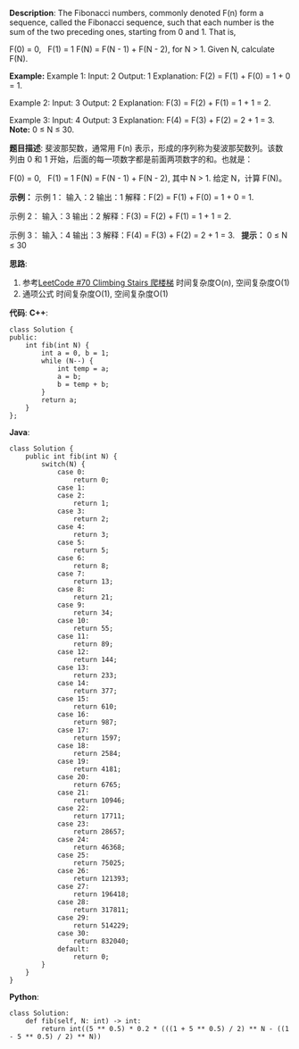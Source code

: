 __Description__:
The Fibonacci numbers, commonly denoted F(n) form a sequence, called the Fibonacci sequence, such that each number is the sum of the two preceding ones, starting from 0 and 1. That is,

F(0) = 0,   F(1) = 1
F(N) = F(N - 1) + F(N - 2), for N > 1.
Given N, calculate F(N).

__Example:__
Example 1:
Input: 2
Output: 1
Explanation: F(2) = F(1) + F(0) = 1 + 0 = 1.

Example 2:
Input: 3
Output: 2
Explanation: F(3) = F(2) + F(1) = 1 + 1 = 2.

Example 3:
Input: 4
Output: 3
Explanation: F(4) = F(3) + F(2) = 2 + 1 = 3.
 
__Note:__
0 ≤ N ≤ 30.

__题目描述__:
斐波那契数，通常用 F(n) 表示，形成的序列称为斐波那契数列。该数列由 0 和 1 开始，后面的每一项数字都是前面两项数字的和。也就是：

F(0) = 0,   F(1) = 1
F(N) = F(N - 1) + F(N - 2), 其中 N > 1.
给定 N，计算 F(N)。

__示例：__
示例 1：
输入：2
输出：1
解释：F(2) = F(1) + F(0) = 1 + 0 = 1.

示例 2：
输入：3
输出：2
解释：F(3) = F(2) + F(1) = 1 + 1 = 2.

示例 3：
输入：4
输出：3
解释：F(4) = F(3) + F(2) = 2 + 1 = 3.
 
__提示：__
0 ≤ N ≤ 30

__思路__:
1. 参考[LeetCode #70 Climbing Stairs 爬楼梯](https://www.jianshu.com/p/8d7ceb7b7cf6)
时间复杂度O(n), 空间复杂度O(1)
2. 通项公式
时间复杂度O(1), 空间复杂度O(1)

__代码__:
__C++__:
```
class Solution {
public:
    int fib(int N) {
        int a = 0, b = 1;
        while (N--) {
            int temp = a;
            a = b;
            b = temp + b;
        }
        return a;
    }
};
```

__Java__:
```
class Solution {
    public int fib(int N) {
        switch(N) {
            case 0:
                return 0;
            case 1:
            case 2:
                return 1;
            case 3:
                return 2;
            case 4:
                return 3;
            case 5:
                return 5;
            case 6:
                return 8;
            case 7:
                return 13;
            case 8:
                return 21;
            case 9:
                return 34;
            case 10:
                return 55;
            case 11:
                return 89;
            case 12:
                return 144;
            case 13:
                return 233;
            case 14:
                return 377;
            case 15:
                return 610;
            case 16:
                return 987;
            case 17:
                return 1597;
            case 18:
                return 2584;
            case 19:
                return 4181;
            case 20:
                return 6765;
            case 21:
                return 10946;
            case 22:
                return 17711;
            case 23:
                return 28657;
            case 24:
                return 46368;
            case 25:
                return 75025;
            case 26:
                return 121393;
            case 27:
                return 196418;
            case 28:
                return 317811;
            case 29:
                return 514229;
            case 30:
                return 832040;
            default:
                return 0;
        }
    }
}
```

__Python__:
```
class Solution:
    def fib(self, N: int) -> int:
        return int((5 ** 0.5) * 0.2 * (((1 + 5 ** 0.5) / 2) ** N - ((1 - 5 ** 0.5) / 2) ** N))
```
